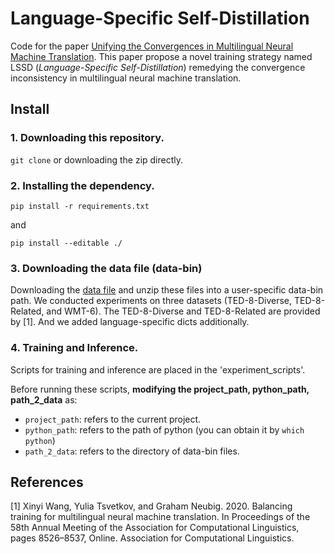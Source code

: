 # Language-Specific Self-Distillation
Code for the paper [Unifying the Convergences in Multilingual Neural Machine Translation](https://arxiv.org/abs/2205.01620).
This paper propose a novel training strategy named LSSD (*Language-Specific Self-Distillation*) remedying the convergence inconsistency in multilingual neural machine translation.

## Install
### 1. Downloading this repository.
```git clone``` or downloading the zip directly.
### 2. Installing the dependency.
```pip install -r requirements.txt```

and

```pip install --editable ./ ```

### 3. Downloading the data file (data-bin)
Downloading the [data file]() and unzip these files into a user-specific data-bin path.
We conducted experiments on three datasets (TED-8-Diverse, TED-8-Related, and WMT-6).
The TED-8-Diverse and TED-8-Related are provided by [1]. And we added language-specific dicts additionally.

### 4. Training and Inference.
Scripts for training and inference are placed in the 'experiment_scripts'. 

Before running these scripts, **modifying the project_path, python_path, path_2_data** as:
* ```project_path```: refers to the current project.
* ```python_path```: refers to the path of python (you can obtain it by ```which python```)
* ```path_2_data```: refers to the directory of data-bin files.

## References
[1] Xinyi Wang, Yulia Tsvetkov, and Graham Neubig. 2020. Balancing training for multilingual neural machine translation. In Proceedings of the 58th Annual Meeting of the Association for Computational Linguistics, pages 8526–8537, Online. Association for Computational Linguistics.